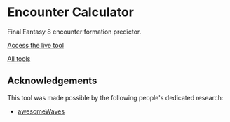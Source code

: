 # Encounter Calculator
Final Fantasy 8 encounter formation predictor.

[Access the live tool](https://galbadia.garden/encounter-calculator)

[All tools](https://galbadia.garden)

## Acknowledgements
This tool was made possible by the following people's dedicated research:
* [awesomeWaves](https://twitch.tv/awesomeWaves)
